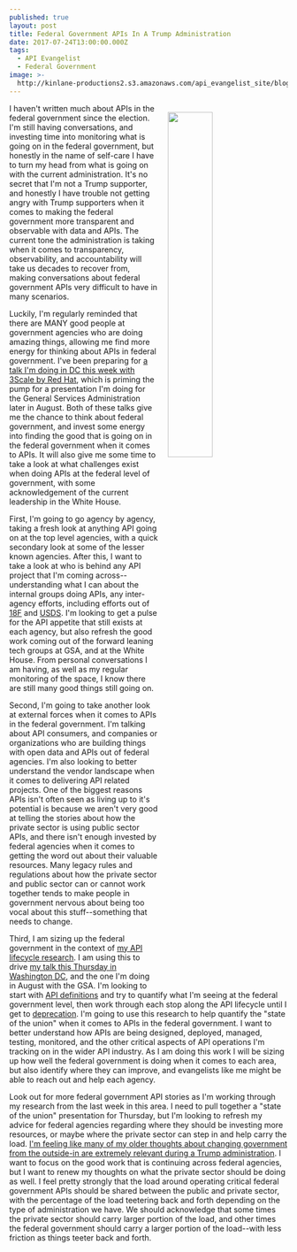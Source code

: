 ```yaml
---
published: true
layout: post
title: Federal Government APIs In A Trump Administration
date: 2017-07-24T13:00:00.000Z
tags:
  - API Evangelist
  - Federal Government
image: >-
  http://kinlane-productions2.s3.amazonaws.com/api_evangelist_site/blog/white_house_window_propaganda_leaflets.jpg
---
```

<p><img src="http://kinlane-productions2.s3.amazonaws.com/api_evangelist_site/blog/white_house_window_propaganda_leaflets.jpg" align="right" width="40%" style="padding: 15px;" /></p>I haven't written much about APIs in the federal government since the election. I'm still having conversations, and investing time into monitoring what is going on in the federal government, but honestly in the name of self-care I have to turn my head from what is going on with the current administration. It's no secret that I'm not a Trump supporter, and honestly I have trouble not getting angry with Trump supporters when it comes to making the federal government more transparent and observable with data and APIs. The current tone the administration is taking when it comes to transparency, observability, and accountability will take us decades to recover from, making conversations about federal government APIs very difficult to have in many scenarios.

Luckily, I'm regularly reminded that there are MANY good people at government agencies who are doing amazing things, allowing me find more energy for thinking about APIs in federal government. I've been preparing for [a talk I'm doing in DC this week with 3Scale by Red Hat](http://redhatapievents.com/dc), which is priming the pump for a presentation I'm doing for the General Services Administration later in August. Both of these talks give me the chance to think about federal government, and invest some energy into finding the good that is going on in the federal government when it comes to APIs. It will also give me some time to take a look at what challenges exist when doing APIs at the federal level of government, with some acknowledgement of the current leadership in the White House.

First, I'm going to go agency by agency, taking a fresh look at anything API going on at the top level agencies, with a quick secondary look at some of the lesser known agencies. After this, I want to take a look at who is behind any API project that I'm coming across--understanding what I can about the internal groups doing APIs, any inter-agency efforts, including efforts out of [18F](https://18f.gsa.gov/) and [USDS](https://www.usds.gov/). I'm looking to get a pulse for the API appetite that still exists at each agency, but also refresh the good work coming out of the forward leaning tech groups at GSA, and at the White House. From personal conversations I am having, as well as my regular monitoring of the space, I know there are still many good things still going on.

Second, I'm going to take another look at external forces when it comes to APIs in the federal government. I'm talking about API consumers, and companies or organizations who are building things with open data and APIs out of federal agencies. I'm also looking to better understand the vendor landscape when it comes to delivering API related projects. One of the biggest reasons APIs isn't often seen as living up to it's potential is because we aren't very good at telling the stories about how the private sector is using public sector APIs, and there isn't enough invested by federal agencies when it comes to getting the word out about their valuable resources. Many legacy rules and regulations about how the private sector and public sector can or cannot work together tends to make people in government nervous about being too vocal about this stuff--something that needs to change.

Third, I am sizing up the federal government in the context of [my API lifecycle research](http://apievangelist.com/api-lifecycle/). I am using this to drive [my talk this Thursday in Washington DC](http://redhatapievents.com/dc), and the one I'm doing in August with the GSA. I'm looking to start with [API definitions](http://definitions.apievangelist.com/) and try to quantify what I'm seeing at the federal government level, then work through each stop along the API lifecycle until I get to [deprecation](http://deprecation.apievangelist.com/). I'm going to use this research to help quantify the "state of the union" when it comes to APIs in the federal government. I want to better understand how APIs are being designed, deployed, managed, testing, monitored, and the other critical aspects of API operations I'm tracking on in the wider API industry. As I am doing this work I will be sizing up how well the federal government is doing when it comes to each area, but also identify where they can improve, and evangelists like me might be able to reach out and help each agency.

Look out for more federal government API stories as I'm working through my research from the last week in this area. I need to pull together a "state of the union" presentation for Thursday, but I'm looking to refresh my advice for federal agencies regarding where they should be investing more resources, or maybe where the private sector can step in and help carry the load. [I'm feeling like many of my older thoughts about changing government from the outside-in are extremely relevant during a Trump administration](http://apievangelist.com/2013/10/17/shutdown-of-government-open-data-and-apis-is-not-government-services-business-as-usual/). I want to focus on the good work that is continuing across federal agencies, but I want to renew my thoughts on what the private sector should be doing as well. I feel pretty strongly that the load around operating critical federal government APIs should be shared between the public and private sector, with the percentage of the load teetering back and forth depending on the type of administration we have. We should acknowledge that some times the private sector should carry larger portion of the load, and other times the federal government should carry a larger portion of the load--with less friction as things teeter back and forth.
